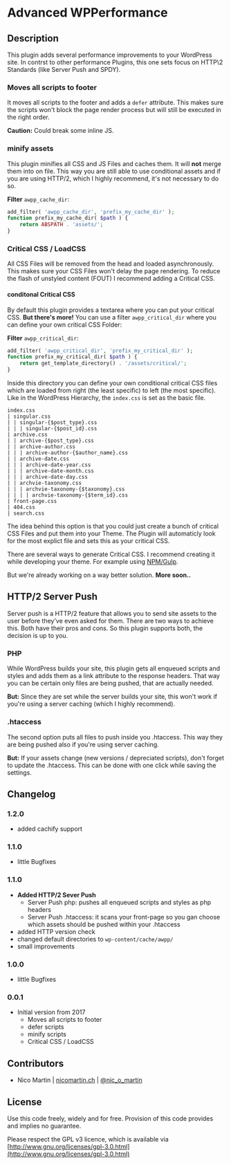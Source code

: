 # Advanced WPPerformance

## Description
This plugin adds several performance improvements to your WordPress site. In contrst to other performance Plugins, this one sets focus on HTTP\2 Standards (like Server Push and SPDY).
### Moves all scripts to footer
It moves all scripts to the footer and adds a `defer` attribute. This makes sure the scripts won't block the page render process but will still be executed in the right order. 

**Caution:** Could break some inline JS.
### minify assets
This plugin minifies all CSS and JS Files and caches them. It will **not** merge them into on file. This way you are still able to use conditional assets and if you are using HTTP/2, which I highly recommend, it's not necessary to do so.

**Filter** `awpp_cache_dir`:
```php
add_filter( 'awpp_cache_dir', 'prefix_my_cache_dir' );
function prefix_my_cache_dir( $path ) {
    return ABSPATH . 'assets/';
}
```
### Critical CSS / LoadCSS
All CSS Files will be removed from the head and loaded asynchronously. This makes sure your CSS Files won't delay the page rendering. To reduce the flash of unstyled content (FOUT) I recommend adding a Critical CSS.
#### conditonal Critical CSS
By default this plugin provides a textarea where you can put your critical CSS.
**But there's more!** You can use a filter `awpp_critical_dir` where you can define your own critical CSS Folder:

**Filter** `awpp_critical_dir`:
```php
add_filter( 'awpp_critical_dir', 'prefix_my_critical_dir' );
function prefix_my_critical_dir( $path ) {
    return get_template_directory() . '/assets/critical/';
}
```
Inside this directory you can define your own conditional critical CSS files which are loaded from right (the least specific) to left (the most specific). Like in the WordPress Hierarchy, the `index.css` is set as the basic file.
```
index.css
| singular.css
| | singular-{$post_type}.css
| | | singular-{$post_id}.css
| archive.css
| | archive-{$post_type}.css
| | archive-author.css
| | | archive-author-{$author_name}.css
| | archive-date.css
| | | archive-date-year.css
| | | archive-date-month.css
| | | archive-date-day.css
| | archvie-taxonomy.css
| | | archvie-taxonomy-{$taxonomy}.css
| | | | archvie-taxonomy-{$term_id}.css
| front-page.css
| 404.css
| search.css
```
The idea behind this option is that you could just create a bunch of critical CSS Files and put them into your Theme. The Plugin will automaticly look for the most explict file and sets this as your critical CSS.

There are several ways to generate Critical CSS. I recommend creating it while developing your theme. For example using [NPM/Gulp](https://github.com/addyosmani/critical).

But we're already working on a way better solution. **More soon..**

## HTTP/2 Server Push
Server push is a HTTP/2 feature that allows you to send site assets to the user before they’ve even asked for them.
There are two ways to achieve this. Both have their pros and cons. So this plugin supports both, the decision is up to you.

### PHP
While WordPress builds your site, this plugin gets all enqueued scripts and styles and adds them as a link attribute to the response headers. That way you can be certain only files are being pushed, that are actually needed.

**But:** Since they are set while the server builds your site, this won't work if you're using a server caching (which I highly recommend).

### .htaccess
The second option puts all files to push inside you .htaccess. This way they are being pushed also if you're using server caching.

**But:** If your assets change (new versions / depreciated scripts), don't forget to update the .htaccess. This can be done with one click while saving the settings.

## Changelog

### 1.2.0
* added cachify support

### 1.1.0
* little Bugfixes

### 1.1.0
* **Added HTTP/2 Sever Push**
    * Server Push php: pushes all enqueued scripts and styles as php headers
    * Server Push .htaccess: it scans your front-page so you gan choose which assets should be pushed within your .htaccess
* added HTTP version check
* changed default directories to `wp-content/cache/awpp/`
* small improvements

### 1.0.0
* little Bugfixes

### 0.0.1
* Initial version from 2017
    * Moves all scripts to footer
    * defer scripts
    * minify scripts
    * Critical CSS / LoadCSS

## Contributors
* Nico Martin | [nicomartin.ch](https://www.nicomartin.ch) | [@nic_o_martin](https://twitter.com/nic_o_martin)

## License
Use this code freely, widely and for free. Provision of this code provides and implies no guarantee.

Please respect the GPL v3 licence, which is available via [http://www.gnu.org/licenses/gpl-3.0.html](http://www.gnu.org/licenses/gpl-3.0.html)